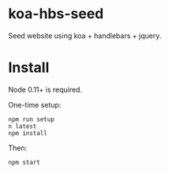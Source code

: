 koa-hbs-seed
============

Seed website using koa + handlebars + jquery.


Install
=======

Node 0.11+ is required.

One-time setup:
```
npm run setup
n latest
npm install
```

Then:
```
npm start
```